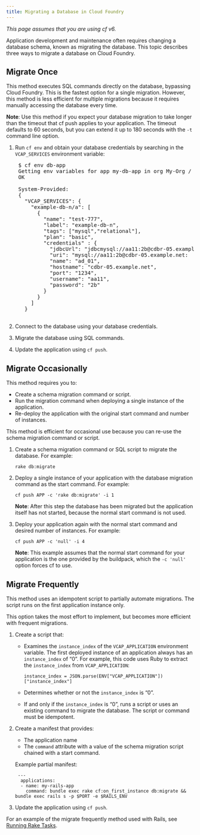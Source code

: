 ```yaml
---
title: Migrating a Database in Cloud Foundry
---
```


_This page assumes that you are using cf v6._

Application development and maintenance often requires changing a database schema, known as migrating the database. This topic describes three ways to migrate a database on Cloud Foundry.

## <a id='single-migration'></a>Migrate Once ##

This method executes SQL commands directly on the database, bypassing Cloud Foundry.
This is the fastest option for a single migration.
However, this method is less efficient for multiple migrations because it requires manually accessing the database every time.

<p class="note"><strong>Note</strong>: Use this method if you expect your database migration to take longer than the timeout that cf push applies to your application.
The timeout defaults to 60 seconds, but you can extend it up to 180 seconds with the <code>-t</code> command line option.</p>

1. Run `cf env` and obtain your database credentials by searching in the `VCAP_SERVICES` environment variable:

    <pre class="terminal">
    $ cf env db-app
    Getting env variables for app my-db-app in org My-Org / space development as admin...
    OK

    System-Provided:
    {
      "VCAP_SERVICES": {
        "example-db-n/a": [
          {
            "name": "test-777",
            "label": "example-db-n",
            "tags": ["mysql","relational"],
            "plan": "basic",
            "credentials" : {
              "jdbcUrl": "jdbcmysql://aa11:2b@cdbr-05.example.net:3306/ad_01",
              "uri": "mysql://aa11:2b@cdbr-05.example.net:	34/ad_01?reconnect=true",
              "name": "ad_01",
              "hostname": "cdbr-05.example.net",
              "port": "1234",
              "username": "aa11",
              "password": "2b"
            }
          }
        ]
      }
    </pre>

2. Connect to the database using your database credentials.

3. Migrate the database using SQL commands.

4. Update the application using `cf push`.

## <a id='occasional-migration'></a>Migrate Occasionally ##

This method requires you to:

* Create a schema migration command or script.
* Run the migration command when deploying a single instance of the application.
* Re-deploy the application with the original start command and number of instances.

This method is efficient for occasional use because you can re-use the schema migration command or script.

1. Create a schema migration command or SQL script to migrate the database. For example:

    `rake db:migrate`

2. Deploy a single instance of your application with the database migration command as the start command. For example:

    `cf push APP -c 'rake db:migrate' -i 1`

    <p class="note"><strong>Note</strong>: After this step the database has been migrated but the application itself has not started, because the normal start command is not used.</p>

3. Deploy your application again with the normal start command and desired number of instances. For example:

    `cf push APP -c 'null' -i 4`

    <p class="note"><strong>Note</strong>: This example assumes that the normal start command for your application is the one provided by the buildpack, which the <code>-c 'null'</code> option forces cf to use.</p>

## <a id='frequent-migration'></a>Migrate Frequently ##
This method uses an idempotent script to partially automate migrations. The script runs on the first application instance only.

This option takes the most effort to implement, but becomes more efficient with frequent migrations.

1. Create a script that:
    - Examines the `instance_index` of the `VCAP_APPLICATION` environment variable. The first deployed instance of an application always has an `instance_index` of “0”.
        For example, this code uses Ruby to extract the `instance_index` from `VCAP_APPLICATION`:

        `instance_index = JSON.parse(ENV["VCAP_APPLICATION"])["instance_index"]`
    - Determines whether or not the `instance_index` is “0”.
    - If and only if the `instance_index` is “0”, runs a script or uses an existing command to migrate the database. The script or command must be idempotent.

2. Create a manifest that provides:
   - The application name
   - The `command` attribute with a value of the schema migration script chained with a start command.

    Example partial manifest:

    ~~~
     ---
      applications:
      - name: my-rails-app
	    command: bundle exec rake cf:on_first_instance db:migrate && bundle exec rails s -p $PORT -e $RAILS_ENV
    ~~~

3. Update the application using `cf push`.

For an example of the migrate frequently method used with Rails, see [Running Rake Tasks](../../buildpacks/ruby/ruby-tips.html#rake).